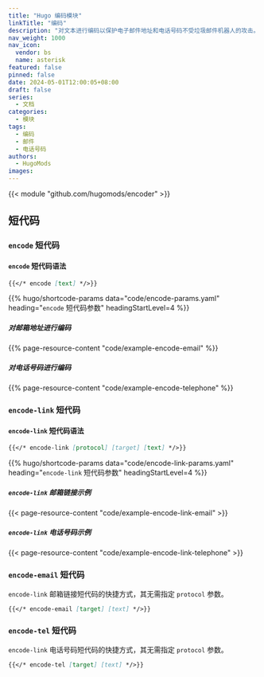 ```yaml
---
title: "Hugo 编码模块"
linkTitle: "编码"
description: "对文本进行编码以保护电子邮件地址和电话号码不受垃圾邮件机器人的攻击。"
nav_weight: 1000
nav_icon:
  vendor: bs
  name: asterisk
featured: false
pinned: false
date: 2024-05-01T12:00:05+08:00
draft: false
series:
  - 文档
categories:
  - 模块
tags:
  - 编码
  - 邮件
  - 电话号码
authors:
  - HugoMods
images:
---
```


{{< module "github.com/hugomods/encoder" >}}

## 短代码

### `encode` 短代码

#### `encode` 短代码语法

```markdown
{{</* encode [text] */>}}
```

{{% hugo/shortcode-params data="code/encode-params.yaml" heading="`encode` 短代码参数" headingStartLevel=4 %}}

##### 对邮箱地址进行编码

{{% page-resource-content "code/example-encode-email" %}}

##### 对电话号码进行编码

{{% page-resource-content "code/example-encode-telephone" %}}

### `encode-link` 短代码

#### `encode-link` 短代码语法

```markdown
{{</* encode-link [protocol] [target] [text] */>}}
```

{{% hugo/shortcode-params data="code/encode-link-params.yaml" heading="`encode-link` 短代码参数" headingStartLevel=4 %}}

##### `encode-link` 邮箱链接示例

{{< page-resource-content "code/example-encode-link-email" >}}

##### `encode-link` 电话号码示例

{{< page-resource-content "code/example-encode-link-telephone" >}}

### `encode-email` 短代码

`encode-link` 邮箱链接短代码的快捷方式，其无需指定 `protocol` 参数。

```markdown
{{</* encode-email [target] [text] */>}}
```

### `encode-tel` 短代码

`encode-link` 电话号码短代码的快捷方式，其无需指定 `protocol` 参数。

```markdown
{{</* encode-tel [target] [text] */>}}
```
